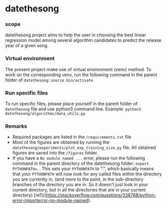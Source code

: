 # datethesong
### scope
datethesong project aims to help the user in choosing the best linear regression model among several algorithm candidates to predict the release year of a given song.

### Virtual environment
The present project make use of virtual environment (venv) method. To work on the corresponding venv, run the following command in the parent folder of `datethesong`:
```source bin/activate```

### Run specific files
To run specific files, please place yourself in the parent folder of `datethesong` file and use python3 command line. Example:
```python3 datethesong/algorithms/data_utils.py```

### Remarks
- Required packages are listed in the ```/requirements.txt``` file
- Most of the figures are obtained by running the ```datethesong/experiments/plot_exp_training_size.py``` file. All obtained figures are saved into the ```/figures``` folder.
- If you have a ```No module named ...``` error, please run the following command in the parent directory of the datethesong folder: ```export PYTHONPATH=.```. This sets your ```PYTHONPATH``` to ".", which basically means that your ```PYTHONPATH``` will now look for any called files within the directory you are currently in, (and more to the point, in the sub-directory branches of the directory you are in. So it doesn't just look in your current directory, but in all the directories that are in your current directory) [ref]((https://stackoverflow.com/questions/338768/python-error-importerror-no-module-named).


